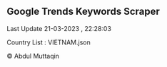 

## Google Trends Keywords Scraper 
 
Last Update 21-03-2023 , 22:28:03

Country List :
VIETNAM.json



© Abdul Muttaqin 
